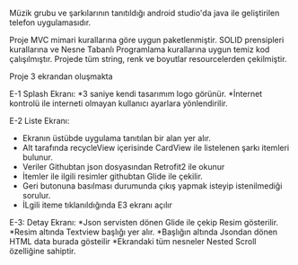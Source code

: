 Müzik grubu ve şarkılarının tanıtıldığı android studio'da java ile geliştirilen telefon uygulamasıdır.

Proje MVC mimari kurallarına göre uygun paketlenmiştir.
SOLID prensipleri kurallarına ve Nesne Tabanlı Programlama kurallarına uygun temiz kod çalışılmıştır.
Projede tüm string, renk ve boyutlar resourcelerden çekilmiştir.

Proje 3 ekrandan oluşmakta

E-1 Splash Ekranı:
  *3 saniye kendi tasarımım logo görünür.
  *İnternet kontrolü ile interneti olmayan kullanıcı ayarlara yönlendirilir.

E-2 Liste Ekranı:
  * Ekranın üstübde uygulama tanıtılan bir alan yer alır.
  * Alt tarafında recycleView içerisinde CardView ile listelenen şarkı itemleri bulunur.
  * Veriler Githubtan json dosyasından Retrofit2 ile okunur
  * İtemler ile ilgili resimler githubtan Glide ile çekilir.
  * Geri butonuna basılması durumunda çıkış yapmak isteyip istenilmediği sorulur.
  * İLgili iteme tıklanıldığında E3 ekranı açılır
 
 E-3: Detay Ekranı:
  *Json servisten dönen Glide ile çekip Resim gösterilir.
  *Resim altında Textview başlığı yer alır.
  *Başlığın altında Jsondan dönen HTML data burada gösteilir
  *Ekrandaki tüm nesneler Nested Scroll özelliğine sahiptir.
